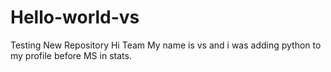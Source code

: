 # Hello-world-vs
Testing New Repository
Hi Team 
My name is vs and i was adding python to my profile before MS in stats.
